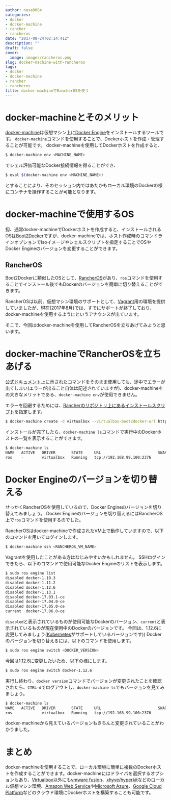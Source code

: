 ```yaml
---
author: nasa9084
categories:
- docker
- docker-machine
- rancher
- rancheros
date: "2017-08-24T02:14:41Z"
description: ""
draft: false
cover:
  image: images/rancheros.png
slug: docker-machine-with-rancheros
tags:
- docker
- docker-machine
- rancher
- rancheros
title: docker-machineでRancherOSを使う
---
```



# docker-machineとそのメリット

[docker-machine](https://docs.docker.com/machine/)は仮想マシン上に[Docker Engine](https://docs.docker.com/engine/)をインストールするツールです。
`docker-machine`コマンドを使用することで、Dockerホストを作成・管理することが可能です。
docker-machineを使用してDockerホストを作成すると、

``` bash
$ docker-machine env <MACHINE_NAME>
```

でシェル評価可能なDocker接続情報を得ることができ、

``` bash
$ eval $(docker-machine env <MACHINE_NAME>)
```

とすることにより、そのセッション内ではあたかもローカル環境のDockerの様にコンテナを操作することが可能となります。

# docker-machineで使用するOS

扨、通常docker-machineでDockerホストを作成すると、インストールされるOSは[Boot2Docker](http://boot2docker.io/)ですが、docker-machineでは、ホスト作成時のコマンドラインオプションでisoイメージやシェルスクリプトを指定することでOSやDocker Engineのバージョンを変更することができます。

## RancherOS

Boot2Dockerに類似したOSとして、[RancherOS](http://rancher.com/rancher-os/)があり、`ros`コマンドを使用することでインストール後でもDockerのバージョンを簡単に切り替えることができます。

RancherOSは以前、仮想マシン環境のサポートとして、[Vagrant](https://github.com/rancher/os-vagrant)用の環境を提供していましたが、現在(2017年8月)では、すでにサポートが終了しており、docker-machineを使用するようにというアナウンスが出ています。

そこで、今回はdocker-machineを使用してRancherOSを立ちあげてみようと思います。

# docker-machineでRancherOSを立ちあげる

[公式ドキュメント](http://rancher.com/docs/os/v1.0/en/running-rancheros/workstation/docker-machine/)上に示されたコマンドをそのまま使用しても、途中でエラーが出てしまい(エラーが出ること自体は記述されていますが)、docker-machineをの大きなメリットである、`docker-machine env`が使用できません。

エラーを回避するためには、[Rancherのリポジトリ上にあるインストールスクリプト](https://github.com/rancher/install-docker)を指定します。

``` bash
$ docker-machine create -d virtualbox --virtualbox-boot2docker-url https://releases.rancher.com/os/latest/rancheros.iso --engine-install-url https://raw.githubusercontent.com/rancher/install-docker/master/17.06.sh
```

インストールが完了したら、`docker-machine ls`コマンドで実行中のDockerホストの一覧を表示することができます。

``` bash
$ docker-machine ls
NAME   ACTIVE   DRIVER       STATE     URL                         SWARM   DOCKER        ERRORS
ros    -        virtualbox   Running   tcp://192.168.99.100:2376           v17.06.0-ce
```

# Docker Engineのバージョンを切り替える

せっかくRancherOSを使用しているので、Docker Engineのバージョンを切り替えてみましょう。
Docker Engineのバージョンを切り替えるにはRancherOS上で`ros`コマンドを使用するのでした。

RancherOSはdocker-machineで作成されたVM上で動作していますので、以下のコマンドを用いてログインします。

``` bash
$ docker-machine ssh <RANCHEROS_VM_NAME>
```

Vagrantを使用したことがある方はなじみやすいかもしれません。
SSHログインできたら、以下のコマンドで使用可能なDocker Engineのリストを表示します。

``` bash
$ sudo ros engine list
disabled docker-1.10.3
disabled docker-1.11.2
disabled docker-1.12.6
disabled docker-1.13.1
disabled docker-17.03.1-ce
disabled docker-17.04.0-ce
disabled docker-17.05.0-ce
current  docker-17.06.0-ce
```

`disabled`と表示されているものが使用可能なDockerのバージョン、`current`と表示されているものが現在使用中のDockerのバージョンです。
今回は、1.12.6に変更してみましょう([Kubernetes](https://kubernetes.io/)がサポートしているバージョンです))
Dockerのバージョンを切り替えるには、以下のコマンドを使用します。

``` bash
$ sudo ros engine switch <DOCKER_VERSION>
```

今回は1.12.6に変更したいため、以下の様にします。

``` bash
$ sudo ros engine switch docker-1.12.6
```

実行し終わり、`docker version`コマンドでバージョンが変更されたことを確認されたら、`CTRL-d`でログアウトし、`docker-machine ls`でもバージョンを見てみましょう。

``` bash
$ docker-machine ls
NAME   ACTIVE   DRIVER       STATE     URL                         SWARM   DOCKER    ERRORS
ros    -        virtualbox   Running   tcp://192.168.99.100:2376           v1.12.6
```

docker-machineから見えているバージョンもきちんと変更されていることがわかりました。

# まとめ
docker-machineを使用することで、ローカル環境に簡単に複数のDockerホストを作成することができます。docker-machineにはドライバを選択するオプションもあり、[Virtualbox](https://www.virtualbox.org/)以外にも[vmware fusion](https://www.vmware.com/jp/products/fusion.html)、[xhyve](https://github.com/mist64/xhyve)/[hyperkit](https://github.com/moby/hyperkit)などのローカル仮想マシン環境、[Amazon Web Service](https://aws.amazon.com/jp/ec2/)や[Microsoft Azure](https://azure.microsoft.com/ja-jp/)、[Google Cloud Platform](https://cloud.google.com/?hl=ja)などのクラウド環境にDockerホストを構築することも可能です。

